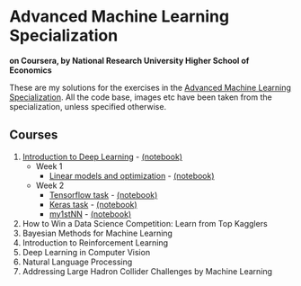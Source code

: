 # Advanced Machine Learning Specialization
**on Coursera, by National Research University Higher School of Economics**

These are my solutions for the exercises in the [Advanced Machine Learning Specialization](https://www.coursera.org/specializations/aml). All the code base, images etc have been taken from the specialization, unless specified otherwise. 

## Courses

1. [Introduction to Deep Learning](https://aadimator.github.io/advanced-ml-specialization/1-intro-to-deep-learning) - [(notebook)](https://github.com/aadimator/advanced-ml-specialization/tree/master/1-intro-to-deep-learning)
	- Week 1
		- [Linear models and optimization](https://aadimator.github.io/advanced-ml-specialization/1-intro-to-deep-learning/week1/week01_pa.html) - [(notebook)](https://github.com/aadimator/advanced-ml-specialization/blob/master/1-intro-to-deep-learning/week1/week01_pa.ipynb)
	- Week 2
		- [Tensorflow task](https://aadimator.github.io/advanced-ml-specialization/1-intro-to-deep-learning/week2/Tensorflow-task.html) - [(notebook)](https://github.com/aadimator/advanced-ml-specialization/blob/master/1-intro-to-deep-learning/week2/Tensorflow-task.ipynb)
		- [Keras task](https://aadimator.github.io/advanced-ml-specialization/1-intro-to-deep-learning/week2/Keras-task.html) - [(notebook)](https://github.com/aadimator/advanced-ml-specialization/blob/master/1-intro-to-deep-learning/week2/Keras-task.ipynb)
		- [my1stNN](https://aadimator.github.io/advanced-ml-specialization/1-intro-to-deep-learning/week2/my1stNN.html) - [(notebook)](https://github.com/aadimator/advanced-ml-specialization/blob/master/1-intro-to-deep-learning/week2/my1stNN.ipynb)
2. How to Win a Data Science Competition: Learn from Top Kagglers
3. Bayesian Methods for Machine Learning
4. Introduction to Reinforcement Learning
5. Deep Learning in Computer Vision
6. Natural Language Processing
7. Addressing Large Hadron Collider Challenges by Machine Learning

